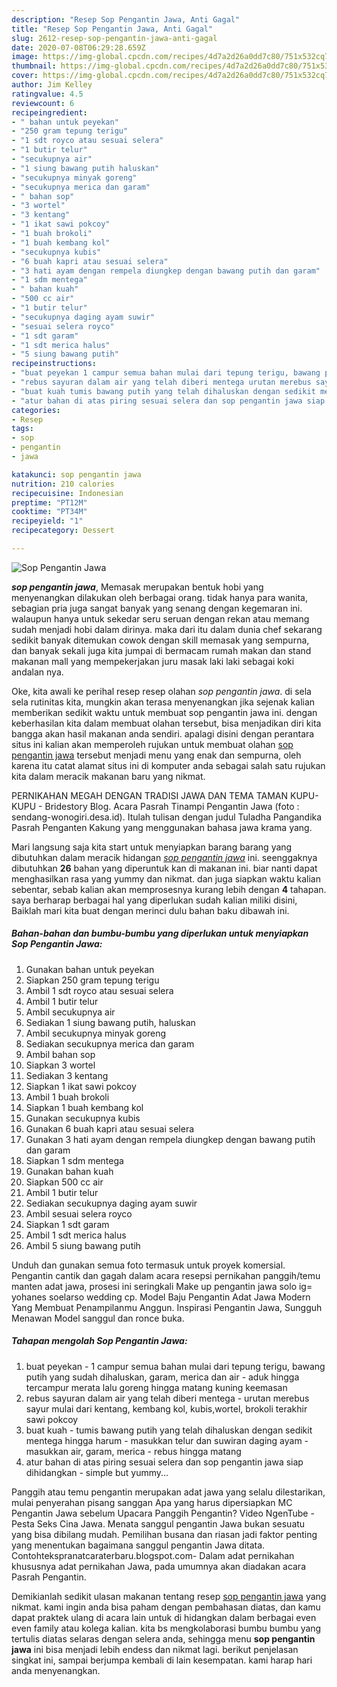 ```yaml
---
description: "Resep Sop Pengantin Jawa, Anti Gagal"
title: "Resep Sop Pengantin Jawa, Anti Gagal"
slug: 2612-resep-sop-pengantin-jawa-anti-gagal
date: 2020-07-08T06:29:28.659Z
image: https://img-global.cpcdn.com/recipes/4d7a2d26a0dd7c80/751x532cq70/sop-pengantin-jawa-foto-resep-utama.jpg
thumbnail: https://img-global.cpcdn.com/recipes/4d7a2d26a0dd7c80/751x532cq70/sop-pengantin-jawa-foto-resep-utama.jpg
cover: https://img-global.cpcdn.com/recipes/4d7a2d26a0dd7c80/751x532cq70/sop-pengantin-jawa-foto-resep-utama.jpg
author: Jim Kelley
ratingvalue: 4.5
reviewcount: 6
recipeingredient:
- " bahan untuk peyekan"
- "250 gram tepung terigu"
- "1 sdt royco atau sesuai selera"
- "1 butir telur"
- "secukupnya air"
- "1 siung bawang putih haluskan"
- "secukupnya minyak goreng"
- "secukupnya merica dan garam"
- " bahan sop"
- "3 wortel"
- "3 kentang"
- "1 ikat sawi pokcoy"
- "1 buah brokoli"
- "1 buah kembang kol"
- "secukupnya kubis"
- "6 buah kapri atau sesuai selera"
- "3 hati ayam dengan rempela diungkep dengan bawang putih dan garam"
- "1 sdm mentega"
- " bahan kuah"
- "500 cc air"
- "1 butir telur"
- "secukupnya daging ayam suwir"
- "sesuai selera royco"
- "1 sdt garam"
- "1 sdt merica halus"
- "5 siung bawang putih"
recipeinstructions:
- "buat peyekan 1 campur semua bahan mulai dari tepung terigu, bawang putih yang sudah dihaluskan, garam, merica dan air aduk hingga tercampur merata lalu goreng hingga matang kuning keemasan"
- "rebus sayuran dalam air yang telah diberi mentega urutan merebus sayur mulai dari kentang, kembang kol, kubis,wortel, brokoli terakhir sawi pokcoy"
- "buat kuah tumis bawang putih yang telah dihaluskan dengan sedikit mentega hingga harum masukkan telur dan suwiran daging ayam masukkan air, garam, merica rebus hingga matang"
- "atur bahan di atas piring sesuai selera dan sop pengantin jawa siap dihidangkan simple but yummy..."
categories:
- Resep
tags:
- sop
- pengantin
- jawa

katakunci: sop pengantin jawa 
nutrition: 210 calories
recipecuisine: Indonesian
preptime: "PT12M"
cooktime: "PT34M"
recipeyield: "1"
recipecategory: Dessert

---
```



![Sop Pengantin Jawa](https://img-global.cpcdn.com/recipes/4d7a2d26a0dd7c80/751x532cq70/sop-pengantin-jawa-foto-resep-utama.jpg)

<b><i>sop pengantin jawa</i></b>, Memasak merupakan bentuk hobi yang menyenangkan dilakukan oleh berbagai orang. tidak hanya para wanita, sebagian pria juga sangat banyak yang senang dengan kegemaran ini. walaupun hanya untuk sekedar seru seruan dengan rekan atau memang sudah menjadi hobi dalam dirinya. maka dari itu dalam dunia chef sekarang sedikit banyak ditemukan cowok dengan skill memasak yang sempurna, dan banyak sekali juga kita jumpai di bermacam rumah makan dan stand makanan mall yang mempekerjakan juru masak laki laki sebagai koki andalan nya.

Oke, kita awali ke perihal resep resep olahan <i>sop pengantin jawa</i>. di sela sela rutinitas kita, mungkin akan terasa menyenangkan jika sejenak kalian memberikan sedikit waktu untuk membuat sop pengantin jawa ini. dengan keberhasilan kita dalam membuat olahan tersebut, bisa menjadikan diri kita bangga akan hasil makanan anda sendiri. apalagi disini dengan perantara situs ini kalian akan memperoleh rujukan untuk membuat olahan <u>sop pengantin jawa</u> tersebut menjadi menu yang enak dan sempurna, oleh karena itu catat alamat situs ini di komputer anda sebagai salah satu rujukan kita dalam meracik makanan baru yang nikmat.

PERNIKAHAN MEGAH DENGAN TRADISI JAWA DAN TEMA TAMAN KUPU-KUPU - Bridestory Blog. Acara Pasrah Tinampi Pengantin Jawa (foto : sendang-wonogiri.desa.id). Itulah tulisan dengan judul Tuladha Pangandika Pasrah Penganten Kakung yang menggunakan bahasa jawa krama yang.


Mari langsung saja kita start untuk menyiapkan barang barang yang dibutuhkan dalam meracik hidangan <u><i>sop pengantin jawa</i></u> ini. seenggaknya dibutuhkan <b>26</b> bahan yang diperuntuk kan di makanan ini. biar nanti dapat menghasilkan rasa yang yummy dan nikmat. dan juga siapkan waktu kalian sebentar, sebab kalian akan memprosesnya kurang lebih dengan <b>4</b> tahapan. saya berharap berbagai hal yang diperlukan sudah kalian miliki disini, Baiklah mari kita buat dengan merinci dulu bahan baku dibawah ini.

<!--inarticleads1-->

##### Bahan-bahan dan bumbu-bumbu yang diperlukan untuk menyiapkan Sop Pengantin Jawa:

1. Gunakan  bahan untuk peyekan
1. Siapkan 250 gram tepung terigu
1. Ambil 1 sdt royco atau sesuai selera
1. Ambil 1 butir telur
1. Ambil secukupnya air
1. Sediakan 1 siung bawang putih, haluskan
1. Ambil secukupnya minyak goreng
1. Sediakan secukupnya merica dan garam
1. Ambil  bahan sop
1. Siapkan 3 wortel
1. Sediakan 3 kentang
1. Siapkan 1 ikat sawi pokcoy
1. Ambil 1 buah brokoli
1. Siapkan 1 buah kembang kol
1. Gunakan secukupnya kubis
1. Gunakan 6 buah kapri atau sesuai selera
1. Gunakan 3 hati ayam dengan rempela diungkep dengan bawang putih dan garam
1. Siapkan 1 sdm mentega
1. Gunakan  bahan kuah
1. Siapkan 500 cc air
1. Ambil 1 butir telur
1. Sediakan secukupnya daging ayam suwir
1. Ambil sesuai selera royco
1. Siapkan 1 sdt garam
1. Ambil 1 sdt merica halus
1. Ambil 5 siung bawang putih


Unduh dan gunakan semua foto termasuk untuk proyek komersial. Pengantin cantik dan gagah dalam acara resepsi pernikahan panggih/temu manten adat jawa, prosesi ini seringkali Make up pengantin jawa solo ig= yohanes soelarso wedding cp. Model Baju Pengantin Adat Jawa Modern Yang Membuat Penampilanmu Anggun. Inspirasi Pengantin Jawa, Sungguh Menawan Model sanggul dan ronce buka. 

<!--inarticleads2-->

##### Tahapan mengolah Sop Pengantin Jawa:

1. buat peyekan - 1 campur semua bahan mulai dari tepung terigu, bawang putih yang sudah dihaluskan, garam, merica dan air - aduk hingga tercampur merata lalu goreng hingga matang kuning keemasan
1. rebus sayuran dalam air yang telah diberi mentega - urutan merebus sayur mulai dari kentang, kembang kol, kubis,wortel, brokoli terakhir sawi pokcoy
1. buat kuah - tumis bawang putih yang telah dihaluskan dengan sedikit mentega hingga harum - masukkan telur dan suwiran daging ayam - masukkan air, garam, merica - rebus hingga matang
1. atur bahan di atas piring sesuai selera dan sop pengantin jawa siap dihidangkan - simple but yummy...


Panggih atau temu pengantin merupakan adat jawa yang selalu dilestarikan, mulai penyerahan pisang sanggan Apa yang harus dipersiapkan MC Pengantin Jawa sebelum Upacara Panggih Pengantin? Video NgenTube - Pesta Seks Cina Jawa. Menata sanggul pengantin Jawa bukan sesuatu yang bisa dibilang mudah. Pemilihan busana dan riasan jadi faktor penting yang menentukan bagaimana sanggul pengantin Jawa ditata. Contohtekspranatcaraterbaru.blogspot.com- Dalam adat pernikahan khususnya adat pernikahan Jawa, pada umumnya akan diadakan acara Pasrah Pengantin. 

Demikianlah sedikit ulasan makanan tentang resep <u>sop pengantin jawa</u> yang nikmat. kami ingin anda bisa paham dengan pembahasan diatas, dan kamu dapat praktek ulang di acara lain untuk di hidangkan dalam berbagai even even family atau kolega kalian. kita bs mengkolaborasi bumbu bumbu yang tertulis diatas selaras dengan selera anda, sehingga menu <b>sop pengantin jawa</b> ini bisa menjadi lebih endess dan nikmat lagi. berikut penjelasan singkat ini, sampai berjumpa kembali di lain kesempatan. kami harap hari anda menyenangkan.
